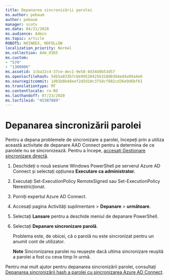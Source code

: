 ```yaml
---
title: Depanarea sincronizării parolei
ms.author: pebaum
author: pebaum
manager: scotv
ms.date: 04/21/2020
ms.audience: Admin
ms.topic: article
ROBOTS: NOINDEX, NOFOLLOW
localization_priority: Normal
ms.collection: Adm_O365
ms.custom:
- "579"
- "1300006"
ms.assetid: 1cba32c4-37ce-4ec1-9e58-8d3440b53d57
ms.openlocfilehash: 54b5a033b7cbb99520425b31800364ed4a99a4e6
ms.sourcegitcommit: 1d01b8b48eef2d5d10c375dcf802cd36e9d6bf61
ms.translationtype: MT
ms.contentlocale: ro-RO
ms.lasthandoff: 07/23/2020
ms.locfileid: "45387889"
---
```

# <a name="troubleshoot-password-synchronization"></a>Depanarea sincronizării parolei

Pentru a depana problemele de sincronizare a parolei, începeți prin a utiliza această activitate de depanare AAD Connect pentru a determina de ce parolele nu se sincronizează. Pentru a începe, [accesați Gestionare sincronizare directă](https://admin.microsoft.com/AdminPortal/Home#/dirsyncmanagement).  

1. Deschideți o nouă sesiune Windows PowerShell pe serverul Azure AD Connect și selectați opțiunea **Executare ca administrator.**

2. Executați Set-ExecutionPolicy RemoteSigned sau Set-ExecutionPolicy Nerestricționat.

3. Porniți expertul Azure AD Connect.

4. Accesați pagina Activități suplimentare > **Depanare**  >  **următoare**.

5. Selectați **Lansare** pentru a deschide meniul de depanare PowerShell.

6. Selectați **Depanare sincronizare parolă**.

    Problema este, de obicei, că o parolă nu este sincronizat pentru un anumit cont de utilizator.

    **Note** Sincronizarea parolei nu reușește dacă ultima sincronizare reușită a parolei a fost cu ceva timp în urmă.

Pentru mai mult ajutor pentru depanarea sincronizării parolei, consultați [Depanarea sincronizării hash a parolei cu sincronizarea Azure AD Connect](https://docs.microsoft.com/azure/active-directory/hybrid/tshoot-connect-password-hash-synchronization).